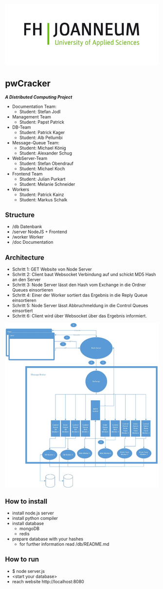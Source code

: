![FH Joanneum Logo](/doc/FHJ_Logo_Computer_60mm_rgb-01.jpg)
# pwCracker
_**A Distributed Computing Project**_

* Documentation Team: 
     * Student: Stefan Jodl 
* Management Team
     * Student: Papst Patrick 
* DB-Team
     * Student: Patrick Kager
     * Student: Alb Pellumbi
* Message-Queue Team:
     * Student: Michael König
     * Student: Alexander Schug
* WebServer-Team
     * Student: Stefan Obendrauf
     * Student: Michael Koch
* Frontend Team
     * Student: Julian Purkart
     * Student: Melanie Schneider
* Workers
     * Student: Patrick Kainz 
     * Student: Markus Schalk

## Structure
* /db Datenbank
* /server NodeJS + Frontend
* /worker Worker
* /doc Documentation

## Architecture
* Schritt 1: GET Website von Node Server
* Schritt 2: Client baut Websocket Verbindung auf und schickt MD5 Hash an den Server
* Schritt 3: Node Server lässt den Hash vom Exchange in die Ordner Queues einsortieren
* Schritt 4: Einer der Worker sortiert das Ergebnis in die Reply Queue einsortieren
* Schritt 5: Node Server lässt Abbruchmeldung in die Control Queues einsortiert
* Schritt 6: Client wird über Websocket über das Ergebnis informiert.

![Architekture](/doc/Architecture_new.jpg)

## How to install
* install node.js server
* install python compiler
* install database
	* mongoDB
	* redis
* prepare database with your hashes
	* for further information read /db/README.md

## How to run
* $ node server.js
* \<start your database\>
* reach website http://localhost:8080 




